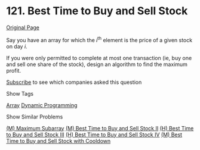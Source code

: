 # 121. Best Time to Buy and Sell Stock

[Original Page](https://leetcode.com/problems/best-time-to-buy-and-sell-stock/)

Say you have an array for which the _i_<sup>th</sup> element is the price of a given stock on day _i_.

If you were only permitted to complete at most one transaction (ie, buy one and sell one share of the stock), design an algorithm to find the maximum profit.

<div>

[Subscribe](/subscribe/) to see which companies asked this question

</div>

<div>

<div id="tags" class="btn btn-xs btn-warning">Show Tags</div>

<span class="hidebutton">[Array](/tag/array/) [Dynamic Programming](/tag/dynamic-programming/)</span></div>

<div>

<div id="similar" class="btn btn-xs btn-warning">Show Similar Problems</div>

<span class="hidebutton">[(M) Maximum Subarray](/problems/maximum-subarray/) [(M) Best Time to Buy and Sell Stock II](/problems/best-time-to-buy-and-sell-stock-ii/) [(H) Best Time to Buy and Sell Stock III](/problems/best-time-to-buy-and-sell-stock-iii/) [(H) Best Time to Buy and Sell Stock IV](/problems/best-time-to-buy-and-sell-stock-iv/) [(M) Best Time to Buy and Sell Stock with Cooldown](/problems/best-time-to-buy-and-sell-stock-with-cooldown/)</span></div>